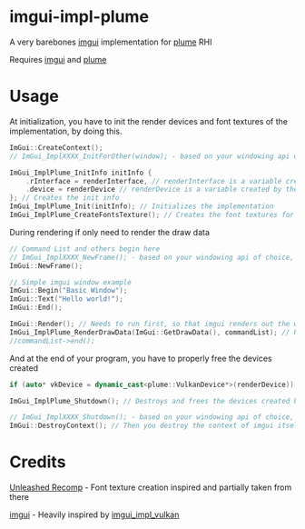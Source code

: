 # imgui-impl-plume

A very barebones [imgui](https://github.com/ocornut/imgui) implementation for [plume](https://github.com/renderbag/plume) RHI

Requires [imgui](https://github.com/ocornut/imgui) and [plume](https://github.com/renderbag/plume)

# Usage

At initialization, you have to init the render devices and font textures of the implementation, by doing this.

```c++
ImGui::CreateContext();
// ImGui_ImplXXXX_InitForOther(window); - based on your windowing api of choice you need to always run "InitForOther"

ImGui_ImplPlume_InitInfo initInfo {
    .rInterface = renderInterface, // renderInterface is a variable created by the user for their rendering
    .device = renderDevice // renderDevice is a variable created by the user for their rendering
}; // Creates the init info
ImGui_ImplPlume_Init(initInfo); // Initializes the implementation
ImGui_ImplPlume_CreateFontsTexture(); // Creates the font textures for imgui
```

During rendering if only need to render the draw data

```c++
// Command List and others begin here
// ImGui_ImplXXXX_NewFrame(); - based on your windowing api of choice, you always run NewFrame before anything else
ImGui::NewFrame();

// Simple imgui window example
ImGui::Begin("Basic Window");
ImGui::Text("Hello world!");
ImGui::End();

ImGui::Render(); // Needs to run first, so that imgui renders out the windowing to the draw data
ImGui_ImplPlume_RenderDrawData(ImGui::GetDrawData(), commandList); // Renders the draw data to the screen, commandList is a variable created by the user for their rendering
//commandList->end();
```

And at the end of your program, you have to properly free the devices created

```c++
if (auto* vkDevice = dynamic_cast<plume::VulkanDevice*>(renderDevice)) vkDeviceWaitIdle(vkDevice->vk); // Optional, but better for cleanliness. Only when using Vulkan

ImGui_ImplPlume_Shutdown(); // Destroys and frees the devices created by the implementation

// ImGui_ImplXXXX_Shutdown(); - based on your windowing api of choice, you afterwards need to destroy its devices too
ImGui::DestroyContext(); // Then you destroy the context of imgui itself
```

# Credits

[Unleashed Recomp](https://github.com/hedge-dev/UnleashedRecomp) - Font texture creation inspired and partially taken from there

[imgui](https://github.com/ocornut/imgui) - Heavily inspired by [imgui_impl_vulkan](https://github.com/ocornut/imgui)
